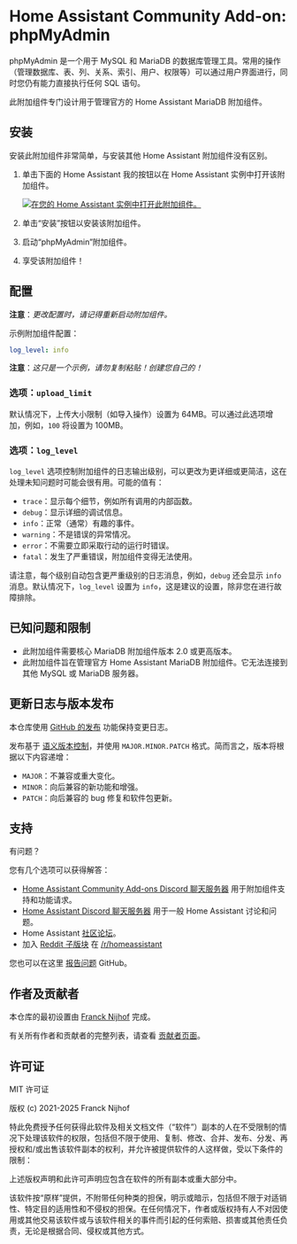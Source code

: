 # Home Assistant Community Add-on: phpMyAdmin

phpMyAdmin 是一个用于 MySQL 和 MariaDB 的数据库管理工具。常用的操作（管理数据库、表、列、关系、索引、用户、权限等）可以通过用户界面进行，同时您仍有能力直接执行任何 SQL 语句。

此附加组件专门设计用于管理官方的 Home Assistant MariaDB 附加组件。

## 安装

安装此附加组件非常简单，与安装其他 Home Assistant 附加组件没有区别。

1. 单击下面的 Home Assistant 我的按钮以在 Home Assistant 实例中打开该附加组件。

   [![在您的 Home Assistant 实例中打开此附加组件。][addon-badge]][addon]

1. 单击“安装”按钮以安装该附加组件。
1. 启动“phpMyAdmin”附加组件。
1. 享受该附加组件！

## 配置

**注意**：_更改配置时，请记得重新启动附加组件。_

示例附加组件配置：

```yaml
log_level: info
```

**注意**：_这只是一个示例，请勿复制粘贴！创建您自己的！_

### 选项：`upload_limit`

默认情况下，上传大小限制（如导入操作）设置为 64MB。可以通过此选项增加，例如，`100` 将设置为 100MB。

### 选项：`log_level`

`log_level` 选项控制附加组件的日志输出级别，可以更改为更详细或更简洁，这在处理未知问题时可能会很有用。可能的值有：

- `trace`：显示每个细节，例如所有调用的内部函数。
- `debug`：显示详细的调试信息。
- `info`：正常（通常）有趣的事件。
- `warning`：不是错误的异常情况。
- `error`：不需要立即采取行动的运行时错误。
- `fatal`：发生了严重错误，附加组件变得无法使用。

请注意，每个级别自动包含更严重级别的日志消息，例如，`debug` 还会显示 `info` 消息。默认情况下，`log_level` 设置为 `info`，这是建议的设置，除非您在进行故障排除。

## 已知问题和限制

- 此附加组件需要核心 MariaDB 附加组件版本 2.0 或更高版本。
- 此附加组件旨在管理官方 Home Assistant MariaDB 附加组件。它无法连接到其他 MySQL 或 MariaDB 服务器。

## 更新日志与版本发布

本仓库使用 [GitHub 的发布][releases] 功能保持变更日志。

发布基于 [语义版本控制][semver]，并使用 `MAJOR.MINOR.PATCH` 格式。简而言之，版本将根据以下内容递增：

- `MAJOR`：不兼容或重大变化。
- `MINOR`：向后兼容的新功能和增强。
- `PATCH`：向后兼容的 bug 修复和软件包更新。

## 支持

有问题？

您有几个选项可以获得解答：

- [Home Assistant Community Add-ons Discord 聊天服务器][discord] 用于附加组件支持和功能请求。
- [Home Assistant Discord 聊天服务器][discord-ha] 用于一般 Home Assistant 讨论和问题。
- Home Assistant [社区论坛][forum]。
- 加入 [Reddit 子版块][reddit] 在 [/r/homeassistant][reddit]

您也可以在这里 [报告问题][issue] GitHub。

## 作者及贡献者

本仓库的最初设置由 [Franck Nijhof][frenck] 完成。

有关所有作者和贡献者的完整列表，请查看 [贡献者页面][contributors]。

## 许可证

MIT 许可证

版权 (c) 2021-2025 Franck Nijhof

特此免费授予任何获得此软件及相关文档文件（“软件”）副本的人在不受限制的情况下处理该软件的权限，包括但不限于使用、复制、修改、合并、发布、分发、再授权和/或出售该软件副本的权利，并允许被提供软件的人这样做，受以下条件的限制：

上述版权声明和此许可声明应包含在软件的所有副本或重大部分中。

该软件按“原样”提供，不附带任何种类的担保，明示或暗示，包括但不限于对适销性、特定目的适用性和不侵权的担保。在任何情况下，作者或版权持有人不对因使用或其他交易该软件或与该软件相关的事件而引起的任何索赔、损害或其他责任负责，无论是根据合同、侵权或其他方式。

[addon-badge]: https://my.home-assistant.io/badges/supervisor_addon.svg
[addon]: https://my.home-assistant.io/redirect/supervisor_addon/?addon=a0d7b954_phpmyadmin&repository_url=https%3A%2F%2Fgithub.com%2Fhassio-addons%2Frepository
[contributors]: https://github.com/hassio-addons/addon-phpmyadmin/graphs/contributors
[discord-ha]: https://discord.gg/c5DvZ4e
[discord]: https://discord.me/hassioaddons
[forum]: https://community.home-assistant.io/t/home-assistant-community-add-on-phpmyadmin/171729?u=frenck
[frenck]: https://github.com/frenck
[issue]: https://github.com/hassio-addons/addon-phpmyadmin/issues
[reddit]: https://reddit.com/r/homeassistant
[releases]: https://github.com/hassio-addons/addon-phpmyadmin/releases
[semver]: https://semver.org/spec/v2.0.0.html